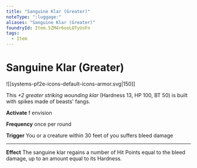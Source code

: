 ```yaml
---
title: "Sanguine Klar (Greater)"
noteType: ":luggage:"
aliases: "Sanguine Klar (Greater)"
foundryId: Item.5ZM4r6ooLOTyUsFn
tags:
  - Item
---
```


# Sanguine Klar (Greater)
![[systems-pf2e-icons-default-icons-armor.svg|150]]

This _+2 greater striking wounding klar_ (Hardness 13, HP 100, BT 50) is built with spikes made of beasts' fangs.

**Activate** f envision

**Frequency** once per round

**Trigger** You or a creature within 30 feet of you suffers bleed damage

* * *

**Effect** The sanguine klar regains a number of Hit Points equal to the bleed damage, up to an amount equal to its Hardness.
